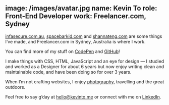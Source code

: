 image: /images/avatar.jpg
name: Kevin To
role: Front-End Developer
work: Freelancer.com, Sydney
---

[infasecure.com.au](http://infasecure.com.au/), [spacebarkid.com](http://spacebarkid.com/) and [shannateng.com](http://shannateng.com/) are some things I’ve made, and Freelancer.com in Sydney, Australia is where I work.</p>

You can find more of my stuff on [CodePen](http://codepen.io/qkevinto/) and [GitHub](https://github.com/qkevinto/)!

I make things with CSS, HTML, JavaScript and an eye for design &mdash; I studied and worked as a Designer for about 6 years but now enjoy writing clean and maintainable code, and have been doing so for over 3 years.

When I’m not crafting websites, I enjoy [photography](https://500px.com/kevinto), travelling and the great outdoors.

Feel free to say g’day at [hello@kevinto.me](mailto://hello@kevinto.me) or connect with me on [LinkedIn](https://au.linkedin.com/in/qkevinto).
